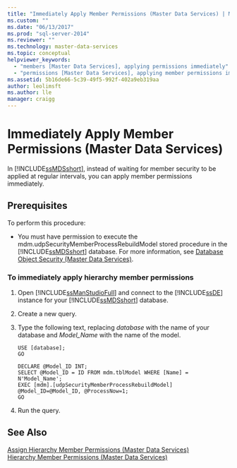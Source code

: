 ```yaml
---
title: "Immediately Apply Member Permissions (Master Data Services) | Microsoft Docs"
ms.custom: ""
ms.date: "06/13/2017"
ms.prod: "sql-server-2014"
ms.reviewer: ""
ms.technology: master-data-services
ms.topic: conceptual
helpviewer_keywords: 
  - "members [Master Data Services], applying permissions immediately"
  - "permissions [Master Data Services], applying member permissions immediately"
ms.assetid: 5b16de66-5c39-49f5-992f-402a9eb319aa
author: leolimsft
ms.author: lle
manager: craigg
---
```

# Immediately Apply Member Permissions (Master Data Services)
  In [!INCLUDE[ssMDSshort](../includes/ssmdsshort-md.md)], instead of waiting for member security to be applied at regular intervals, you can apply member permissions immediately.  
  
## Prerequisites  
 To perform this procedure:  
  
-   You must have permission to execute the mdm.udpSecurityMemberProcessRebuildModel stored procedure in the [!INCLUDE[ssMDSshort](../includes/ssmdsshort-md.md)] database. For more information, see [Database Object Security &#40;Master Data Services&#41;](database-object-security-master-data-services.md).  
  
### To immediately apply hierarchy member permissions  
  
1.  Open [!INCLUDE[ssManStudioFull](../includes/ssmanstudiofull-md.md)] and connect to the [!INCLUDE[ssDE](../includes/ssde-md.md)] instance for your [!INCLUDE[ssMDSshort](../includes/ssmdsshort-md.md)] database.  
  
2.  Create a new query.  
  
3.  Type the following text, replacing *database* with the name of your database and *Model_Name* with the name of the model.  
  
    ```  
    USE [database];  
    GO  
  
    DECLARE @Model_ID INT;  
    SELECT @Model_ID = ID FROM mdm.tblModel WHERE [Name] = N'Model_Name';  
    EXEC [mdm].[udpSecurityMemberProcessRebuildModel] @Model_ID=@Model_ID, @ProcessNow=1;  
    GO  
    ```  
  
4.  Run the query.  
  
## See Also  
 [Assign Hierarchy Member Permissions &#40;Master Data Services&#41;](../../2014/master-data-services/assign-hierarchy-member-permissions-master-data-services.md)   
 [Hierarchy Member Permissions &#40;Master Data Services&#41;](../../2014/master-data-services/hierarchy-member-permissions-master-data-services.md)  
  
  
